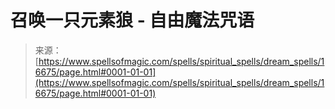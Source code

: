 <!--yml

category: 未分类

date: 2024-06-12 18:57:15

-->

# 召唤一只元素狼 - 自由魔法咒语

> 来源：[https://www.spellsofmagic.com/spells/spiritual_spells/dream_spells/16675/page.html#0001-01-01](https://www.spellsofmagic.com/spells/spiritual_spells/dream_spells/16675/page.html#0001-01-01)
